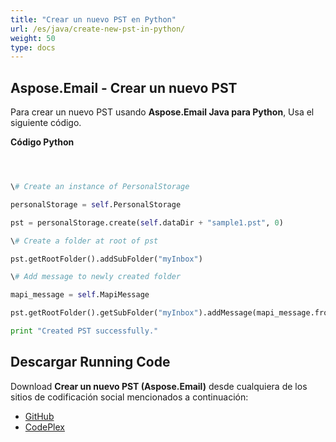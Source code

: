 ```yaml
---
title: "Crear un nuevo PST en Python"
url: /es/java/create-new-pst-in-python/
weight: 50
type: docs
---
```


## **Aspose.Email - Crear un nuevo PST**
Para crear un nuevo PST usando **Aspose.Email Java para Python**, Usa el siguiente código.

**Código Python**

``` python



\# Create an instance of PersonalStorage

personalStorage = self.PersonalStorage

pst = personalStorage.create(self.dataDir + "sample1.pst", 0)

\# Create a folder at root of pst

pst.getRootFolder().addSubFolder("myInbox")

\# Add message to newly created folder

mapi_message = self.MapiMessage

pst.getRootFolder().getSubFolder("myInbox").addMessage(mapi_message.fromFile(self.dataDir + "Message.msg"))

print "Created PST successfully."

```
## **Descargar Running Code**
Download **Crear un nuevo PST (Aspose.Email)** desde cualquiera de los sitios de codificación social mencionados a continuación:

- [GitHub](https://github.com/aspose-email/Aspose.Email-for-Java/releases/tag/Aspose.Email_Java_for_Python-v1.0)
- [CodePlex](https://archive.codeplex.com/?p=asposeemailjavapython)
